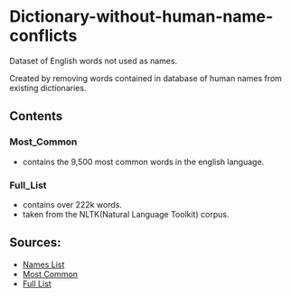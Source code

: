 # Dictionary-without-human-name-conflicts
Dataset of English words not used as names.

Created by removing words contained in database of human names from existing dictionaries.


## Contents
### Most_Common
  - contains the 9,500 most common words in the english language.

### Full_List
  - contains over 222k words.
  - taken from the NLTK(Natural Language Toolkit) corpus.

## Sources:
 - [Names List](https://github.com/philipperemy/name-dataset/tree/master/names_dataset/v1)
 - [Most Common](https://github.com/first20hours/google-10000-english)
 - [Full List](https://github.com/nltk/nltk)

